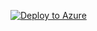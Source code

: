 [![Deploy to Azure](https://azurecomcdn.azureedge.net/mediahandler/acomblog/media/Default/blog/deploybutton.png)](https://portal.azure.com/#create/Microsoft.Template/uri/https%3A%2F%2Fraw.githubusercontent.com%2Fcbattlegear%2Fdpi30%2Fmaster%2Fmoderndatawarehouse%2Fdpi30moderndatawarehouse.json)